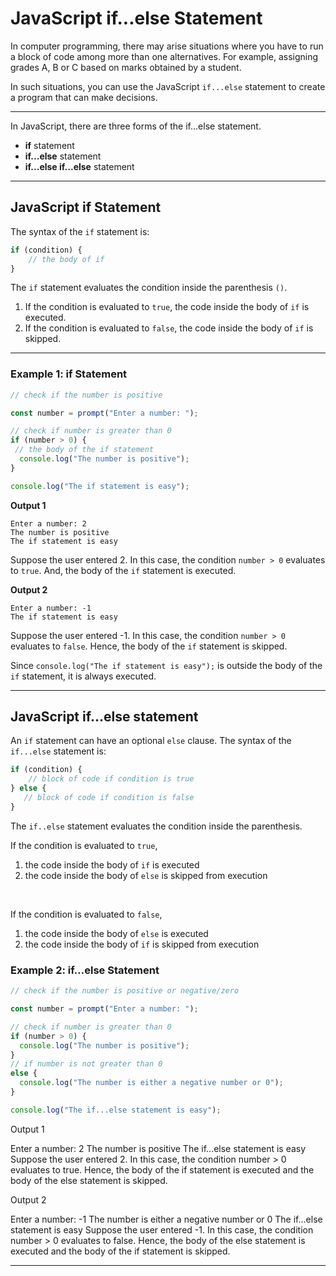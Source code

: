 # JavaScript if...else Statement
In computer programming, there may arise situations where you have to run a block of code among more than one alternatives. For example, assigning grades A, B or C based on marks obtained by a student.

In such situations, you can use the JavaScript ```if...else``` statement to create a program that can make decisions.

***

In JavaScript, there are three forms of the if...else statement.

* **if** statement
* **if...else** statement
* **if...else if...else** statement

***

## JavaScript if Statement
The syntax of the ```if``` statement is:

```js
if (condition) {
    // the body of if
}
```

The ```if``` statement evaluates the condition inside the parenthesis ```()```.

1. If the condition is evaluated to ```true```, the code inside the body of ```if``` is executed.
2. If the condition is evaluated to ```false```, the code inside the body of ```if``` is skipped.

***

### Example 1: if Statement

```js
// check if the number is positive

const number = prompt("Enter a number: ");

// check if number is greater than 0
if (number > 0) {
 // the body of the if statement
  console.log("The number is positive");
}

console.log("The if statement is easy");
```

**Output 1**

```
Enter a number: 2
The number is positive
The if statement is easy
```

Suppose the user entered 2. In this case, the condition ```number > 0``` evaluates to ```true```. And, the body of the ```if``` statement is executed.

**Output 2**

```
Enter a number: -1
The if statement is easy
```

Suppose the user entered -1. In this case, the condition ```number > 0``` evaluates to ```false```. Hence, the body of the ```if``` statement is skipped.

Since ```console.log("The if statement is easy");``` is outside the body of the ```if``` statement, it is always executed.

***

## JavaScript if...else statement
An ```if``` statement can have an optional ```else``` clause. The syntax of the ```if...else``` statement is:

```js
if (condition) {
    // block of code if condition is true
} else {
   // block of code if condition is false
}
```

The ```if..else``` statement evaluates the condition inside the parenthesis.

If the condition is evaluated to ```true```,

1. the code inside the body of ```if``` is executed
2. the code inside the body of ```else``` is skipped from execution

<br>

If the condition is evaluated to ```false```,
1. the code inside the body of ```else``` is executed
2. the code inside the body of ```if``` is skipped from execution

### Example 2: if…else Statement

```js
// check if the number is positive or negative/zero

const number = prompt("Enter a number: ");

// check if number is greater than 0
if (number > 0) {
  console.log("The number is positive");
}
// if number is not greater than 0
else {
  console.log("The number is either a negative number or 0");
}

console.log("The if...else statement is easy");
```
Output 1

Enter a number: 2
The number is positive
The if...else statement is easy
Suppose the user entered 2. In this case, the condition number > 0 evaluates to true. Hence, the body of the if statement is executed and the body of the else statement is skipped.

Output 2

Enter a number: -1
The number is either a negative number or 0
The if...else statement is easy
Suppose the user entered -1. In this case, the condition number > 0 evaluates to false. Hence, the body of the else statement is executed and the body of the if statement is skipped.

***


